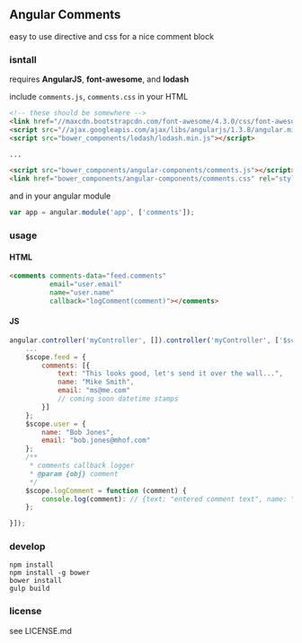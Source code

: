## Angular Comments

easy to use directive and css for a nice comment block

### isntall

requires **AngularJS**, **font-awesome**, and **lodash**

include `comments.js`, `comments.css` in your HTML

```html
<!-- these should be somewhere -->
<link href="//maxcdn.bootstrapcdn.com/font-awesome/4.3.0/css/font-awesome.min.css" rel="stylesheet" type="text/css" />
<script src="//ajax.googleapis.com/ajax/libs/angularjs/1.3.8/angular.min.js"></script>
<script src="bower_components/lodash/lodash.min.js"></script>

...

<script src="bower_components/angular-components/comments.js"></script>
<link href="bower_components/angular-components/comments.css" rel="stylesheet" type="text/css" />
```

and in your angular module

```js
var app = angular.module('app', ['comments']);
```

### usage

#### HTML

```html
<comments comments-data="feed.comments"
          email="user.email"
          name="user.name"
          callback="logComment(comment)"></comments>
```

#### JS

```js
angular.controller('myController', []).controller('myController', ['$scope', function ($scope) {
    ...
    $scope.feed = {
        comments: [{
            text: "This looks good, let's send it over the wall...",
            name: "Mike Smith",
            email: "ms@me.com"
            // coming soon datetime stamps
        }]
    };
    $scope.user = {
        name: "Bob Jones",
        email: "bob.jones@mhof.com"
    };
    /**
     * comments callback logger
     * @param {obj} comment
     */
    $scope.logComment = function (comment) {
        console.log(comment): // {text: "entered comment text", name: "John Rocks", email: "gnar@crushing.it"}
    };

}]);
```


### develop

```console
npm install
npm install -g bower
bower install
gulp build
```

### license

see LICENSE.md
